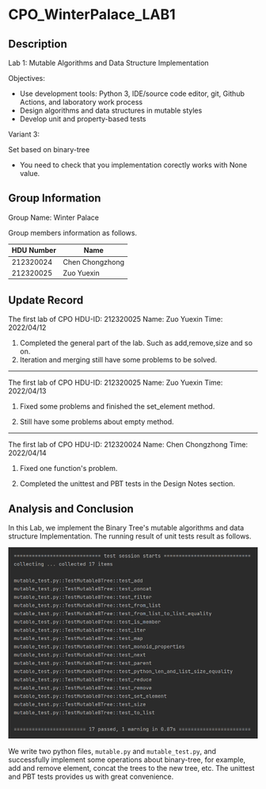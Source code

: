 # CPO_WinterPalace_LAB1

## Description

Lab 1: Mutable Algorithms and Data Structure Implementation

Objectives: 

*  Use development tools: Python 3, IDE/source code editor, git, Github Actions, and laboratory work process 
* Design algorithms and data structures in mutable styles 
* Develop unit and property-based tests

Variant 3:

Set based on binary-tree

* You need to check that you implementation corectly works with None value.



## Group Information

Group Name: Winter Palace

Group members information as follows.

| HDU Number | Name            |
| ---------- | --------------- |
| 212320024  | Chen Chongzhong |
| 212320025  | Zuo Yuexin      |



## Update Record

The first lab of CPO
HDU-ID: 212320025
Name: Zuo Yuexin
Time: 2022/04/12

1. Completed the general part of the lab. Such as add,remove,size and so on.
2. Iteration and merging still have some problems to be solved.

---



The first lab of CPO
HDU-ID: 212320025
Name: Zuo Yuexin
Time: 2022/04/13

1. Fixed some problems and finished the set_element method.

2. Still have some problems about empty method.

---



The first lab of CPO
HDU-ID: 212320024
Name: Chen Chongzhong
Time: 2022/04/14

1. Fixed one function's problem.

2. Completed the unittest and PBT tests in the Design Notes section.



## Analysis and Conclusion

In this Lab, we implement the Binary Tree's mutable algorithms and data structure Implementation. The running result of unit tests result as follows.

<img src="./image/img.png"  />

We write two python files,  `mutable.py` and `mutable_test.py`, and successfully implement some operations about binary-tree, for example, add and remove element,  concat  the trees to the new tree, etc. The unittest and PBT tests provides us with great convenience.





